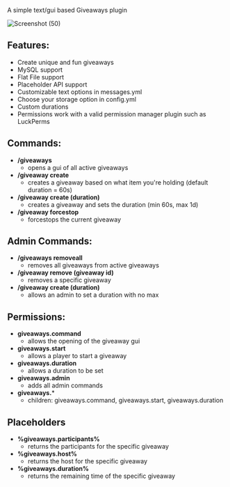A simple text/gui based Giveaways plugin

![Screenshot (50)](https://github.com/wacko77/Giveaways/assets/46010708/b6b6a0f4-0474-4bd0-b015-1ff6c4914647)

## Features:
- Create unique and fun giveaways
- MySQL support
- Flat File support
- Placeholder API support
- Customizable text options in messages.yml
- Choose your storage option in config.yml
- Custom durations
- Permissions work with a valid permission manager plugin such as LuckPerms

## Commands:
- **/giveaways**
  - opens a gui of all active giveaways
- **/giveaway create**
  - creates a giveaway based on what item you're holding (default duration = 60s)
- **/giveaway create (duration)**
  - creates a giveaway and sets the duration (min 60s, max 1d)
- **/giveaway forcestop**
  - forcestops the current giveaway

## Admin Commands:
- **/giveaways removeall**
  - removes all giveaways from active giveaways
- **/giveaway remove (giveaway id)**
  - removes a specific giveaway
- **/giveaway create (duration)**
  - allows an admin to set a duration with no max

## Permissions:
- **giveaways.command**
  - allows the opening of the giveaway gui
- **giveaways.start**
  - allows a player to start a giveaway
- **giveaways.duration**
  - allows a duration to be set
- **giveaways.admin**
  - adds all admin commands
- **giveaways.***
  - children: giveaways.command, giveaways.start, giveaways.duration

## Placeholders
- **%giveaways.participants%**
  - returns the participants for the specific giveaway
- **%giveaways.host%**
  - returns the host for the specific giveaway
- **%giveaways.duration%**
  - returns the remaining time of the specific giveaway
